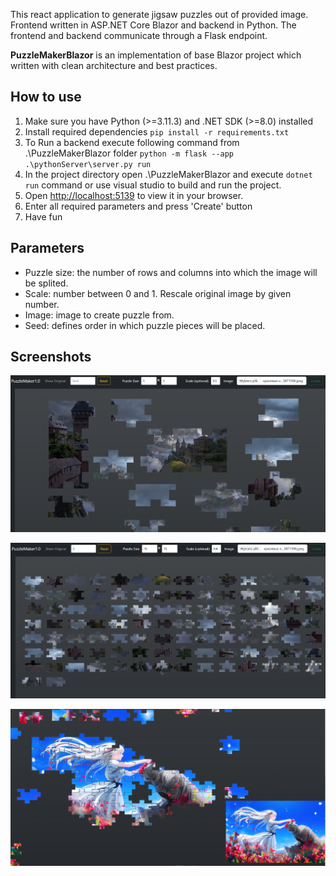 
This react application to generate jigsaw puzzles out of provided image.
Frontend written in ASP.NET Core Blazor and backend in Python. The frontend and backend communicate through a Flask endpoint.

**PuzzleMakerBlazor** is an implementation of base Blazor project which written with clean architecture and best practices.

## How to use
1. Make sure you have Python (>=3.11.3) and .NET SDK (>=8.0) installed
2. Install required dependencies `pip install -r requirements.txt`
3. To Run a backend execute following command from .\PuzzleMakerBlazor folder
`python -m flask --app .\pythonServer\server.py run`
1. In the project directory open .\PuzzleMakerBlazor and execute `dotnet run` command or use visual studio to build and run the project.
2. Open [http://localhost:5139](http://localhost:5139) to view it in your browser.  
3. Enter all required parameters and press 'Create' button
4. Have fun

## Parameters
- Puzzle size: the number of rows and columns into which the image will be splited.
- Scale: number between 0 and 1. Rescale original image by given number.
- Image: image to create puzzle from.
- Seed: defines order in which puzzle pieces will be placed.

## Screenshots
![Screenshot01](.\Screenshots\screenshot01.png)

![Screenshot02](.\Screenshots\screenshot02.png)

![Screenshot03](.\Screenshots\screenshot03.png)
